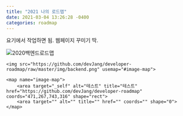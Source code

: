 ```yaml
---
title: "2021 나의 로드맵"
date: 2021-03-04 13:26:28 -0400
categories: roadmap
---
```

<!--https://www.image-map.net/ --> 요기에서 작업하면 됨. 웹페이지 꾸미기 딱.
![2020백엔드로드맵](https://github.com/devJang/developer-roadmap/raw/master/img/backend.png)
```
<img src="https://github.com/devJang/developer-roadmap/raw/master/img/backend.png" usemap="#image-map">

<map name="image-map">
    <area target="_self" alt="테스트" title="테스트" href="https://github.com/devJang/developer-roadmap" coords="471,267,743,316" shape="rect">
    <area target="" alt="" title="" href="" coords="" shape="0">
</map>
```
